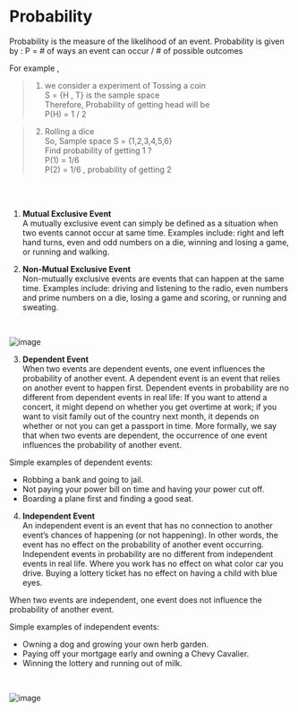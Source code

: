 <h1>Probability</h1>

Probability is the measure of the likelihood of an event.
Probability is given by : 
P = # of ways an event can occur / # of possible outcomes

For example , 
> 1. we consider a experiment of Tossing a coin<br>
> S = {H , T} is the sample space<br>
> Therefore, Probability of getting head will be <br>
> P(H) = 1 / 2 <br>

> 2. Rolling a dice <br>
So, Sample space S = {1,2,3,4,5,6}<br>
Find probability of getting 1 ?<br>
P(1) = 1/6<br>
P(2) = 1/6 , probability of getting 2<br>

<br><br>
1. **Mutual Exclusive Event**<br>
A mutually exclusive event can simply be defined as a situation when two events cannot occur at same time.
Examples include: right and left hand turns, even and odd numbers on a die, winning and losing a game, or running and walking.  

2. **Non-Mutual Exclusive Event**<br>
Non-mutually exclusive events are events that can happen at the same time. 
Examples include: driving and listening to the radio, even numbers and prime numbers on a die, losing a game and scoring, or running and sweating.
<br>

![image](https://user-images.githubusercontent.com/47108982/145708024-3cfe817d-6262-44c5-b803-3e0a53feacc0.png)

3. **Dependent Event**<br>
When two events are dependent events, one event influences the probability of another event. A dependent event is an event that relies on another event to happen first. Dependent events in probability are no different from dependent events in real life: If you want to attend a concert, it might depend on whether you get overtime at work; if you want to visit family out of the country next month, it depends on whether or not you can get a passport in time. More formally, we say that when two events are dependent, the occurrence of one event influences the probability of another event.

Simple examples of dependent events:

- Robbing a bank and going to jail.
- Not paying your power bill on time and having your power cut off.
- Boarding a plane first and finding a good seat.

4. **Independent Event**<br>
An independent event is an event that has no connection to another event’s chances of happening (or not happening). In other words, the event has no effect on the probability of another event occurring. Independent events in probability are no different from independent events in real life. Where you work has no effect on what color car you drive. Buying a lottery ticket has no effect on having a child with blue eyes.

When two events are independent, one event does not influence the probability of another event.

Simple examples of independent events:

- Owning a dog and growing your own herb garden.
- Paying off your mortgage early and owning a Chevy Cavalier.
- Winning the lottery and running out of milk.
<br>

![image](https://user-images.githubusercontent.com/47108982/145709080-655479a5-ff34-471e-aba9-09d79f558047.png)
